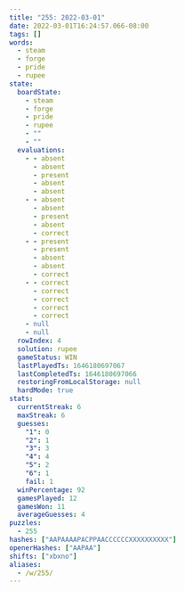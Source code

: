 ```yaml
---
title: "255: 2022-03-01"
date: 2022-03-01T16:24:57.066-08:00
tags: []
words:
  - steam
  - forge
  - pride
  - rupee
state:
  boardState:
    - steam
    - forge
    - pride
    - rupee
    - ""
    - ""
  evaluations:
    - - absent
      - absent
      - present
      - absent
      - absent
    - - absent
      - absent
      - present
      - absent
      - correct
    - - present
      - present
      - absent
      - absent
      - correct
    - - correct
      - correct
      - correct
      - correct
      - correct
    - null
    - null
  rowIndex: 4
  solution: rupee
  gameStatus: WIN
  lastPlayedTs: 1646180697067
  lastCompletedTs: 1646180697066
  restoringFromLocalStorage: null
  hardMode: true
stats:
  currentStreak: 6
  maxStreak: 6
  guesses:
    "1": 0
    "2": 1
    "3": 3
    "4": 4
    "5": 2
    "6": 1
    fail: 1
  winPercentage: 92
  gamesPlayed: 12
  gamesWon: 11
  averageGuesses: 4
puzzles:
  - 255
hashes: ["AAPAAAAPACPPAACCCCCCXXXXXXXXXX"]
openerHashes: ["AAPAA"]
shifts: ["xbxno"]
aliases:
  - /w/255/
---
```

<!-- more -->
